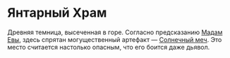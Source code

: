 # Янтарный Храм

Древняя темница, высеченная в горе. Согласно предсказанию [Мадам Евы](../characters/npc/madam-eva.md), здесь спрятан могущественный артефакт — [Солнечный меч](../quests/active/find-sunsword.md). Это место считается настолько опасным, что его боится даже дьявол.
